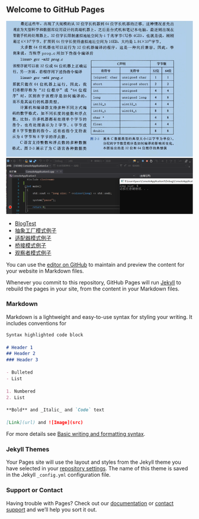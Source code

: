 ## Welcome to GitHub Pages
![image-20220212225715558](https://github.com/HeShuP/HeShuP.github.io/blob/gh-pages/_posts/images/image-20220212225715558.png)
![image-20220212225735931](./images/image-20220212225735931.png)

* [BlogTest](_posts/2022-02-20-long.md)
* [抽象工厂模式例子](_posts)
* [适配器模式例子](AdapterPattern)
* [桥接模式例子](BridgePattern)
* [观察者模式例子](ObserverPattern)

You can use the [editor on GitHub](https://github.com/HeShuP/debug/edit/gh-pages/index.md) to maintain and preview the content for your website in Markdown files.

Whenever you commit to this repository, GitHub Pages will run [Jekyll](https://jekyllrb.com/) to rebuild the pages in your site, from the content in your Markdown files.

### Markdown

Markdown is a lightweight and easy-to-use syntax for styling your writing. It includes conventions for

```markdown
Syntax highlighted code block

# Header 1
## Header 2
### Header 3

- Bulleted
- List

1. Numbered
2. List

**Bold** and _Italic_ and `Code` text

[Link](url) and ![Image](src)
```

For more details see [Basic writing and formatting syntax](https://docs.github.com/en/github/writing-on-github/getting-started-with-writing-and-formatting-on-github/basic-writing-and-formatting-syntax).

### Jekyll Themes

Your Pages site will use the layout and styles from the Jekyll theme you have selected in your [repository settings](https://github.com/HeShuP/debug/settings/pages). The name of this theme is saved in the Jekyll `_config.yml` configuration file.

### Support or Contact

Having trouble with Pages? Check out our [documentation](https://docs.github.com/categories/github-pages-basics/) or [contact support](https://support.github.com/contact) and we’ll help you sort it out.
